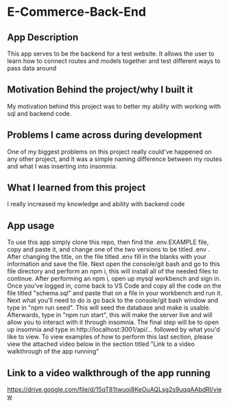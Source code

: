# E-Commerce-Back-End

## App Description

This app serves to be the backend for a test website. It allows the user to learn how to connect routes and models together and test different ways to pass data around

## Motivation Behind the project/why I built it

My motivation behind this project was to better my ability with working with sql and backend code.

## Problems I came across during development

One of my biggest problems on this project really could've happened on any other project, and it was a simple naming difference between my routes and what I was inserting into insomnia.

## What I learned from this project

I really increased my knowledge and ability with backend code

## App usage

To use this app simply clone this repo, then find the .env.EXAMPLE file, copy and paste it, and change one of the two versions to be titled .env . After changing the title, on the file titled .env fill in the blanks with your information and save the file. Next open the console/git bash and go to this file directory and perform an npm i, this will install all of the needed files to continue. After performing an npm i, open up mysql workbench and sign in. Once you've logged in, come back to VS Code and copy all the code on the file titled "schema.sql" and paste that on a file in your workbench and run it. Next what you'll need to do is go back to the console/git bash window and type in "npm run seed". This will seed the database and make is usable. Afterwards, type in "npm run start", this will make the server live and will allow you to interact with it through insomnia. The final step will be to open up insomnia and type in http://localhost:3001/api/... followed by what you'd like to view. To view examples of how to perform this last section, please view the attached video below in the section titled "Link to a video walkthrough of the app running"

## Link to a video walkthrough of the app running

https://drive.google.com/file/d/15qT81twuoj8KeOuAQLsg2s9uqqAAbdRl/view
